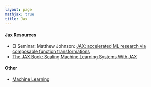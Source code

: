 ```yaml
---
layout: page
mathjax: true
title: Jax
---
```


#### Jax Resources
* EI Seminar: Matthew Johnson: [JAX: accelerated ML research via composable function transformations](https://www.youtube.com/watch?v=mVf3HJ6gNDc)
* [The JAX Book: Scaling Machine Learning Systems With JAX](https://jax-ml.github.io/scaling-book/)

#### Other
* [Machine Learning](../machine_learning.md)
